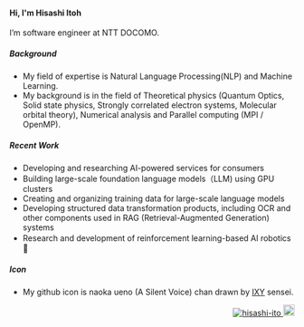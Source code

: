 ####  Hi, I'm Hisashi Itoh
I’m software engineer at NTT DOCOMO.

##### Background
- My field of expertise is Natural Language Processing(NLP) and Machine Learning.
- My background is in the field of Theoretical physics (Quantum Optics, Solid state physics, Strongly correlated electron systems, Molecular orbital theory), Numerical analysis and Parallel computing (MPI / OpenMP).

##### Recent Work
- Developing and researching AI-powered services for consumers
- Building large-scale foundation language models（LLM) using GPU clusters
- Creating and organizing training data for large-scale language models
- Developing structured data transformation products, including OCR and other components used in RAG (Retrieval-Augmented Generation) systems
- Research and development of reinforcement learning-based AI robotics　🤖

##### Icon
- My github icon is naoka ueno (A Silent Voice) chan drawn by <a href=https://twitter.com/Ixy>IXY</a> sensei.


<p align="right"> 
  <a href="https://github.com/hisashi-ito/hisashi-ito/">
    <img src="https://komarev.com/ghpvc/?username=hisashi-ito" alt="hisashi-ito" />
  </a>
  <a href="https://github.com/hisashi-ito">
    <img height="20" src="https://img.shields.io/github/followers/hisashi-ito?label=follow&logo=github&style=flat" />
  </a>
</p>
